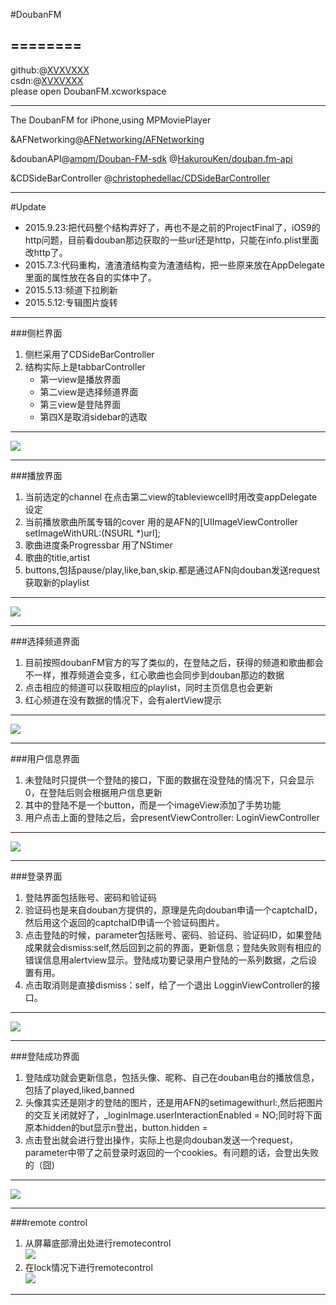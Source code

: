 #DoubanFM  

========
---
github:@[XVXVXXX](https://github.com/XVXVXXX)  
csdn:@[XVXVXXX](http://blog.csdn.net/xwj0918030230)  
please open DoubanFM.xcworkspace

---  


The DoubanFM for iPhone,using MPMoviePlayer
 
&AFNetworking@[AFNetworking/AFNetworking](https://github.com/AFNetworking/AFNetworking)
  
&doubanAPI@[ampm/Douban-FM-sdk](https://github.com/ampm/Douban-FM-sdk)  @[HakurouKen/douban.fm-api](https://github.com/HakurouKen/douban.fm-api)

&CDSideBarController @[christophedellac/CDSideBarController](https://github.com/christophedellac/CDSideBarController)

---
#Update
* 2015.9.23:把代码整个结构弄好了，再也不是之前的ProjectFinal了，iOS9的http问题，目前看douban那边获取的一些url还是http，只能在info.plist里面改http了。
* 2015.7.3:代码重构，渣渣渣结构变为渣渣结构，把一些原来放在AppDelegate里面的属性放在各自的实体中了。
* 2015.5.13:频道下拉刷新
* 2015.5.12:专辑图片旋转

--- 



###侧栏界面
1. 侧栏采用了CDSideBarController  
2. 结构实际上是tabbarController   
   * 第一view是播放界面
   * 第二view是选择频道界面
   * 第三view是登陆界面 
   * 第四X是取消sidebar的选取  
   
---   

![](https://github.com/XVXVXXX/DoubanFM/raw/master/readmeImage/page0.png)

---   

###播放界面
1. 当前选定的channel 在点击第二view的tableviewcell时用改变appDelegate设定
2. 当前播放歌曲所属专辑的cover 用的是AFN的[UIImageViewController setImageWithURL:(NSURL *)url];
3. 歌曲进度条Progressbar 用了NStimer
4. 歌曲的title,artist
5. buttons,包括pause/play,like,ban,skip.都是通过AFN向douban发送request获取新的playlist  

---

![](https://github.com/XVXVXXX/DoubanFM/raw/master/readmeImage/page1.png)

---   

###选择频道界面
1. 目前按照doubanFM官方的写了类似的，在登陆之后，获得的频道和歌曲都会不一样，推荐频道会变多，红心歌曲也会同步到douban那边的数据  
2. 点击相应的频道可以获取相应的playlist，同时主页信息也会更新  
3. 红心频道在没有数据的情况下，会有alertView提示

---

![](https://github.com/XVXVXXX/DoubanFM/raw/master/readmeImage/page2.png)

---

###用户信息界面
1. 未登陆时只提供一个登陆的接口，下面的数据在没登陆的情况下，只会显示0，在登陆后则会根据用户信息更新
2. 其中的登陆不是一个button，而是一个imageView添加了手势功能  
3. 用户点击上面的登陆之后，会presentViewController: LoginViewController

---
![](https://github.com/XVXVXXX/DoubanFM/raw/master/readmeImage/page3.png)

---

###登录界面
1. 登陆界面包括账号、密码和验证码
2. 验证码也是来自douban方提供的，原理是先向douban申请一个captchaID，然后用这个返回的captchaID申请一个验证码图片。
3. 点击登陆的时候，parameter包括账号、密码、验证码、验证码ID，如果登陆成果就会dismiss:self,然后回到之前的界面，更新信息；登陆失败则有相应的错误信息用alertview显示。登陆成功要记录用户登陆的一系列数据，之后设置有用。
4. 点击取消则是直接dismiss：self，给了一个退出 LogginViewController的接口。

---
![](https://github.com/XVXVXXX/DoubanFM/raw/master/readmeImage/page4.png)

---
###登陆成功界面
1. 登陆成功就会更新信息，包括头像、昵称、自己在douban电台的播放信息，包括了played,liked,banned
2. 头像其实还是刚才的登陆的图片，还是用AFN的setimagewithurl:,然后把图片的交互关闭就好了，_loginImage.userInteractionEnabled = NO;同时将下面原本hidden的but显示n登出，button.hidden = 
3. 点击登出就会进行登出操作，实际上也是向douban发送一个request，parameter中带了之前登录时返回的一个cookies。有问题的话，会登出失败的（囧)  
  
---  

![](https://github.com/XVXVXXX/DoubanFM/raw/master/readmeImage/page5.png)

---
###remote control
1. 从屏幕底部滑出处进行remotecontrol  
![](https://github.com/XVXVXXX/DoubanFM/raw/master/readmeImage/page6.png)
2. 在lock情况下进行remotecontrol  
![](https://github.com/XVXVXXX/DoubanFM/raw/master/readmeImage/page7.png)

---
